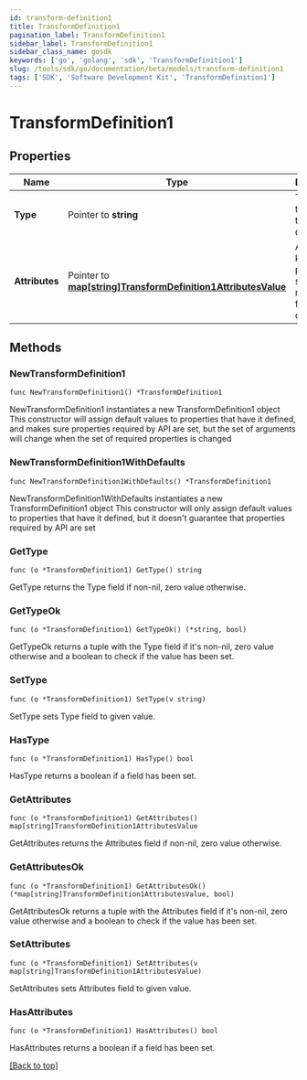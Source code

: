 ```yaml
---
id: transform-definition1
title: TransformDefinition1
pagination_label: TransformDefinition1
sidebar_label: TransformDefinition1
sidebar_class_name: gosdk
keywords: ['go', 'golang', 'sdk', 'TransformDefinition1'] 
slug: /tools/sdk/go/documentation/beta/models/transform-definition1
tags: ['SDK', 'Software Development Kit', 'TransformDefinition1']
---
```


# TransformDefinition1

## Properties

Name | Type | Description | Notes
------------ | ------------- | ------------- | -------------
**Type** | Pointer to **string** | The type of the transform definition. | [optional] 
**Attributes** | Pointer to [**map[string]TransformDefinition1AttributesValue**](TransformDefinition1AttributesValue) | Arbitrary key-value pairs to store any metadata for the object | [optional] 

## Methods

### NewTransformDefinition1

`func NewTransformDefinition1() *TransformDefinition1`

NewTransformDefinition1 instantiates a new TransformDefinition1 object
This constructor will assign default values to properties that have it defined,
and makes sure properties required by API are set, but the set of arguments
will change when the set of required properties is changed

### NewTransformDefinition1WithDefaults

`func NewTransformDefinition1WithDefaults() *TransformDefinition1`

NewTransformDefinition1WithDefaults instantiates a new TransformDefinition1 object
This constructor will only assign default values to properties that have it defined,
but it doesn't guarantee that properties required by API are set

### GetType

`func (o *TransformDefinition1) GetType() string`

GetType returns the Type field if non-nil, zero value otherwise.

### GetTypeOk

`func (o *TransformDefinition1) GetTypeOk() (*string, bool)`

GetTypeOk returns a tuple with the Type field if it's non-nil, zero value otherwise
and a boolean to check if the value has been set.

### SetType

`func (o *TransformDefinition1) SetType(v string)`

SetType sets Type field to given value.

### HasType

`func (o *TransformDefinition1) HasType() bool`

HasType returns a boolean if a field has been set.

### GetAttributes

`func (o *TransformDefinition1) GetAttributes() map[string]TransformDefinition1AttributesValue`

GetAttributes returns the Attributes field if non-nil, zero value otherwise.

### GetAttributesOk

`func (o *TransformDefinition1) GetAttributesOk() (*map[string]TransformDefinition1AttributesValue, bool)`

GetAttributesOk returns a tuple with the Attributes field if it's non-nil, zero value otherwise
and a boolean to check if the value has been set.

### SetAttributes

`func (o *TransformDefinition1) SetAttributes(v map[string]TransformDefinition1AttributesValue)`

SetAttributes sets Attributes field to given value.

### HasAttributes

`func (o *TransformDefinition1) HasAttributes() bool`

HasAttributes returns a boolean if a field has been set.


[[Back to top]](#) 


